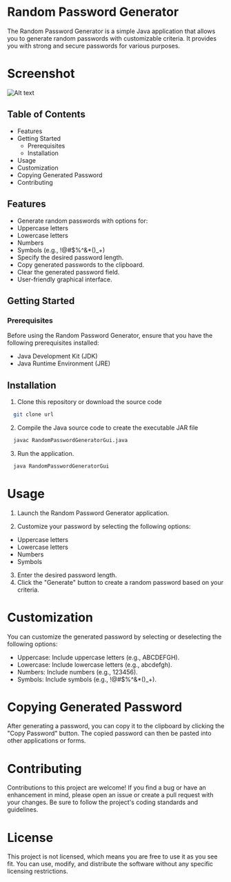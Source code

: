 
# Random Password Generator

The Random Password Generator is a simple Java application that allows you to generate random passwords with customizable criteria. It provides you with strong and secure passwords for various purposes.

# Screenshot

![Alt text](https://github.com/swarupt29/Random-Password-Generator/assets/118194258/2951e592-caa6-4889-aac0-db1576a20e29)
## Table of Contents

- Features
- Getting Started
  - Prerequisites
  - Installation
- Usage
- Customization
- Copying Generated Password
- Contributing

## Features

- Generate random passwords with options for:
 - Uppercase letters
 - Lowercase letters
 - Numbers
 - Symbols (e.g., !@#$%^&*()_+)
- Specify the desired password length.
- Copy generated passwords to the clipboard.
- Clear the generated password field.
- User-friendly graphical interface.

## Getting Started

  ### Prerequisites
  Before using the Random Password Generator, ensure that you have the following prerequisites installed:

  - Java Development Kit (JDK)
  - Java Runtime Environment (JRE)

## Installation

1. Clone this repository or download the source code

```bash
  git clone url
```
2. Compile the Java source code to create the executable JAR file

```bash
  javac RandomPasswordGeneratorGui.java
```
3. Run the application.

``` bash
  java RandomPasswordGeneratorGui
```

# Usage
1. Launch the Random Password Generator application.

2. Customize your password by selecting the following options:

 - Uppercase letters
 - Lowercase letters
 - Numbers
 - Symbols
3. Enter the desired password length.
4. Click the "Generate" button to create a random password based on your criteria.

# Customization
You can customize the generated password by selecting or deselecting the following options:

 - Uppercase: Include uppercase letters (e.g., ABCDEFGH).
 - Lowercase: Include lowercase letters (e.g., abcdefgh).
 - Numbers: Include numbers (e.g., 123456).
 - Symbols: Include symbols (e.g., !@#$%^&*()_+).

# Copying Generated Password
After generating a password, you can copy it to the clipboard by clicking the "Copy Password" button. The copied password can then be pasted into other applications or forms.

# Contributing
Contributions to this project are welcome! If you find a bug or have an enhancement in mind, please open an issue or create a pull request with your changes. Be sure to follow the project's coding standards and guidelines.

# License
This project is not licensed, which means you are free to use it as you see fit. You can use, modify, and distribute the software without any specific licensing restrictions.

